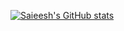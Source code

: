 

<!--
**saieeshb/saieeshb** is a ✨ _special_ ✨ repository because its `README.md` (this file) appears on your GitHub profile.

Here are some ideas to get you started:

- 🔭 I’m currently working on ...
- 🌱 I’m currently learning ...
- 👯 I’m looking to collaborate on ...
- 🤔 I’m looking for help with ...
- 💬 Ask me about ...
- 📫 How to reach me: ...
- 😄 Pronouns: ...
- ⚡ Fun fact: ...
-->
[![Saieesh's GitHub stats](https://github-readme-stats.vercel.app/api?username=saieeshb&show_icons=true&theme=radical)](https://github.com/anuraghazra/github-readme-stats)
